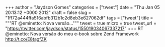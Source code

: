 
+++
author = "Jaydson Gomes"
categories = ["tweet"]
date = "Thu Jan 05 20:13:12 +0000 2012"
draft = false
slug = "1ff72a444ffa516abfb312b1c2d8eb3e627062df"
tags = ["tweet"]
title = """RT @eminetto: Nova versão..."""
tweet = true
micro = true
tweet_url = "https://twitter.com/jaydson/status/155019034067337217"
+++
RT @eminetto: Nova versão do meu e-book sobre Zend Framework http://t.co/E8tagfZK
